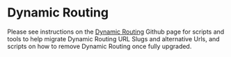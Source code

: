 # Dynamic Routing
Please see instructions on the [Dynamic Routing](https://github.com/KenticoDevTrev/DynamicRouting) Github page for scripts and tools to help migrate Dynamic Routing URL Slugs and alternative Urls, and scripts on how to remove Dynamic Routing once fully upgraded.